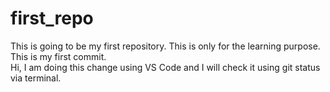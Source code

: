 # first_repo
This is going to be my first repository. This is only for the learning purpose.<br>
This is my first commit.  <br>
Hi, I am doing this change using VS Code and I will check it using git status via terminal.

